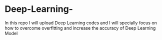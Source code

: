 # Deep-Learning-
In this repo I will upload Deep Learning codes and I will specially focus on how to overcome overfitting and increase the accuracy of Deep Learning Model 
